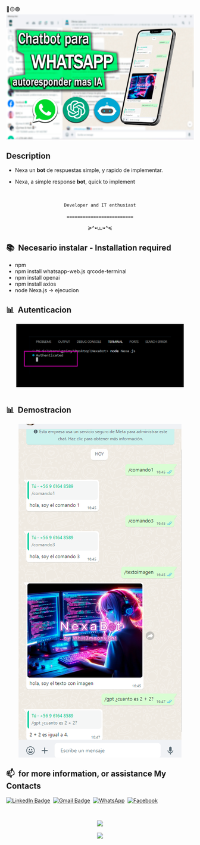 <div>
🔴🟡🟢

<br>

</div>


<div align="center">
  <img src="img/ChatBot.jpg">
</div>


<div>

  ## Description

  - Nexa un **bot** de respuestas simple, y rapido de implementar.

  - Nexa, a simple response **bot**, quick to implement

  <br>
  

</div>


<div align="center">

  `Developer and IT enthusiast`
  <br>

  `=========================`
  <br>

  ≽^•⩊•^≼
</div>


<div>

  ## 📚 &nbsp;Necesario instalar - Installation required

  - npm
  - npm install whatsapp-web.js qrcode-terminal
  - npm install openai
  - npm install axios
  - node Nexa.js -> ejecucion

</div>


<div>

</div>

<div>

  ## 📊 &nbsp;Autenticacion
  <div align="center">
    <img width=450 height=170 align="center" alt="#" src="img/feature1.jpg"/>
  </div>
  <br>
  
  ## 📊 &nbsp;Demostracion

  <div align="center">
    <img align="center" alt="#" src="img/example.png"/>
  </div>
</div>

<div>

  ## 📫 &nbsp;for more information, or assistance My Contacts

  [![LinkedIn Badge](https://img.shields.io/badge/-diana_noa-blue?style=flat-square&logo=Linkedin&logoColor=white&link=https://www.linkedin.com/in/pablodsilva/)](https://www.linkedin.com/in/diana-noa/)&nbsp;
  [![Gmail Badge](https://img.shields.io/badge/-diana.g.noa@gmail.com-red?style=flat-square&logo=Gmail&logoColor=white)](mailto:diana.g.noa@gmail.com)&nbsp;
  [![WhatsApp](https://img.shields.io/badge/WhatsApp-25D366?&logo=whatsapp&logoColor=white)](https://wa.me/+56961648589)&nbsp;
  [![Facebook](https://img.shields.io/badge/Facebook-%231877F2.svg?logo=Facebook&logoColor=white)](https://www.facebook.com/profile.php?id=100093746306631&mibextid=ZbWKwL)&nbsp;
 

</div>

<br>
<p align="center"">
<img src="https://media.giphy.com/media/jpVnC65DmYeyRL4LHS/giphy.gif" width="60%">
</p>
<p  align="center">
<img src="https://user-images.githubusercontent.com/73097560/115834477-dbab4500-a447-11eb-908a-139a6edaec5c.gif">             
<br>
